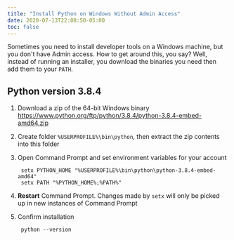 ```yaml
---
title: "Install Python on Windows Without Admin Access"
date: 2020-07-13T22:08:50-05:00
toc: false
---
```


Sometimes you need to install developer tools on a Windows machine, but you don't have Admin access. How to get around this, you say? Well, instead of running an installer, you download the binaries you need then add them to your `PATH`.

## Python version 3.8.4

1. Download a zip of the 64-bit Windows binary <https://www.python.org/ftp/python/3.8.4/python-3.8.4-embed-amd64.zip>
1. Create folder `%USERPROFILE%\bin\python`, then extract the zip contents into this folder
1. Open Command Prompt and set environment variables for your account

        setx PYTHON_HOME "%USERPROFILE%\bin\python\python-3.8.4-embed-amd64"
        setx PATH "%PYTHON_HOME%;%PATH%"

1. **Restart** Command Prompt. Changes made by `setx` will only be picked up in new instances of Command Prompt
1. Confirm installation

        python --version
